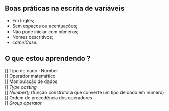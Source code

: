 ## Boas práticas na escrita de variáveis
- Em Inglês;
- Sem espaços ou acentuações;
- Não pode iniciar com números;
- Nomes descritivos;
- _camelCase._

## O que estou aprendendo ?
[] Tipo de dado : Number  
[] Operador matemático  
[] Manipulação de dados  
[] _Type casting_  
[] _Number()_ (função construtora que converte um tipo de dado em número)  
[] Ordem de precedência dos operadores  
[] _Group operator_

